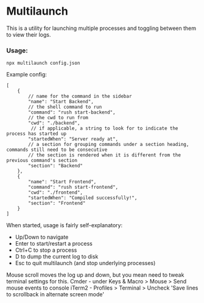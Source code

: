 # Multilaunch

This is a utility for launching multiple processes and toggling between them to view their logs.

### Usage:

```
npx multilaunch config.json
```

Example config:

```json5
[
    {
        // name for the command in the sidebar
        "name": "Start Backend", 
        // the shell command to run
        "command": "rush start-backend", 
        // the cwd to run from
        "cwd": "./backend", 
         // if applicable, a string to look for to indicate the process has started up
        "startedWhen": "Server ready at",
        // a section for grouping commands under a section heading, commands still need to be consecutive
        // the section is rendered when it is different from the previous command's section
        "section": "Backend"
    },
    {
        "name": "Start Frontend",
        "command": "rush start-frontend",
        "cwd": "./frontend",
        "startedWhen": "Compiled successfully!",
        "section": "Frontend"
    }
]
```

When started, usage is fairly self-explanatory:

- Up/Down to navigate
- Enter to start/restart a process
- Ctrl+C to stop a process
- D to dump the current log to disk
- Esc to quit multilaunch (and stop underlying processes)

Mouse scroll moves the log up and down, but you mean need to tweak terminal settings for this.
Cmder - under Keys & Macro > Mouse > Send mouse events to console
iTerm2 - Profiles > Terminal > Uncheck 'Save lines to scrollback in alternate screen mode'
